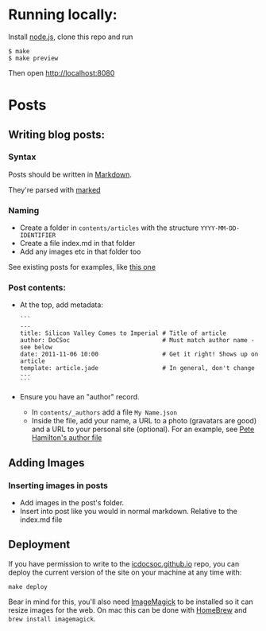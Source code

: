 # Running locally:

Install [node.js](http://nodejs.org), clone this repo and run

    $ make
    $ make preview

Then open [http://localhost:8080](http://localhost:8080) 

# Posts

## Writing blog posts:

### Syntax

Posts should be written in [Markdown](http://daringfireball.net/projects/markdown/syntax).

They're parsed with [marked](https://github.com/chjj/marked)

### Naming

- Create a folder in `contents/articles` with the structure `YYYY-MM-DD-IDENTIFIER`
- Create a file index.md in that folder
- Add any images etc in that folder too

See existing posts for examples, like [this one](https://github.com/icdocsoc/website/blob/master/contents/articles/2013-11-19-amazon-office-visit)

### Post contents:

- At the top, add metadata:

      ```
      ---
      title: Silicon Valley Comes to Imperial # Title of article
      author: DoCSoc                          # Must match author name - see below
      date: 2011-11-06 10:00                  # Get it right! Shows up on article
      template: article.jade                  # In general, don't change
      ---
      ```
- Ensure you have an "author" record.
    - In `contents/_authors` add a file `My Name.json`
    - Inside the file, add your name, a URL to a photo (gravatars are good) and a URL to your personal site (optional). For an example, see [Pete Hamilton's author file](https://github.com/icdocsoc/website/blob/master/contents/_authors/Peter%20Hamilton.json)

## Adding Images

### Inserting images in posts

- Add images in the post's folder.
- Insert into post like you would in normal markdown. Relative to the index.md file

## Deployment

If you have permission to write to the [icdocsoc.github.io](https://github.com/icdocsoc/icdocsoc.github.io) repo, you can deploy the current version of the site on your machine at any time with:

    make deploy

Bear in mind for this, you'll also need [ImageMagick](http://www.imagemagick.org/) to be installed so it can resize images for the web. On mac this can be done with [HomeBrew](http://brew.sh/) and `brew install imagemagick`.
